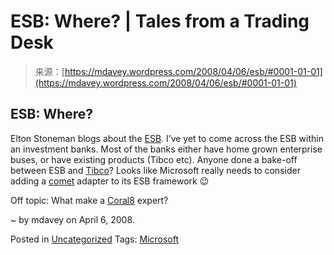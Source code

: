 <!--yml
category: 未分类
date: 2024-05-18 06:07:07
-->

# ESB: Where? | Tales from a Trading Desk

> 来源：[https://mdavey.wordpress.com/2008/04/06/esb/#0001-01-01](https://mdavey.wordpress.com/2008/04/06/esb/#0001-01-01)

## ESB: Where?

Elton Stoneman blogs about the [ESB](http://geekswithblogs.net/EltonStoneman/archive/2008/04/06/microsoft-esb-guidance-getting-started--installation.aspx). I’ve yet to come across the ESB within an investment banks. Most of the banks either have home grown enterprise buses, or have existing products (Tibco etc). Anyone done a bake-off between ESB and [Tibco](http://www.tibco.com/software/enterprise_service_bus/default.jsp)? Looks like Microsoft really needs to consider adding a [comet](http://www.lightstreamer.com/) adapter to its ESB framework 😉

Off topic: What make a [Coral8](http://www.coral8.com/blogs/blog-entry/what-makes-coral8-expert) expert?

~ by mdavey on April 6, 2008.

Posted in [Uncategorized](https://mdavey.wordpress.com/category/uncategorized/)
Tags: [Microsoft](https://mdavey.wordpress.com/tag/microsoft/)